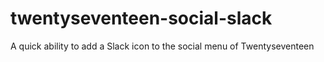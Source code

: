 # twentyseventeen-social-slack
A quick ability to add a Slack icon to the social menu of Twentyseventeen

